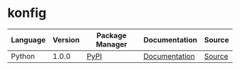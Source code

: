 # konfig

|Language|Version|Package Manager|Documentation|Source|
|-|-|-|-|-|
|Python|1.0.0|[PyPI](https://pypi.org/project/python-dataclass-responses-python-sdk/1.0.0)|[Documentation](https://github.com/konfig-dev/konfig/tree/main/python/blob/main/README.md)|[Source](https://github.com/konfig-dev/konfig/tree/main/python)|